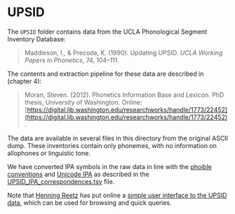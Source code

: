 # UPSID

The `UPSID` folder contains data from the UCLA Phonological Segment 
Inventory Database:

> Maddieson, I., & Precoda, K. (1990). Updating UPSID. _UCLA Working Papers in Phonetics_, 74, 104–111.

The contents and extraction pipeline for these data are described in (chapter 4):

> Moran, Steven. (2012). Phonetics Information Base and Lexicon. PhD thesis, University of Washington. Online: [https://digital.lib.washington.edu/researchworks/handle/1773/22452](https://digital.lib.washington.edu/researchworks/handle/1773/22452).

The data are available in several files in this directory from the original ASCII dump. These inventories contain only phonemes, with no information on allophones or linguistic tone.

We have converted IPA symbols in the raw data in line with the [phoible conventions](http://phoible.github.io/conventions/) and [Unicode IPA](http://langsci-press.org/catalog/book/176) as described in the [UPSID_IPA_correspondences.tsv](UPSID_IPA_correspondences.tsv) file.


Note that [Henning Reetz](http://menzerath.phonetik.uni-frankfurt.de/staff/reetz/reetz.html) has put online a [simple user interface to the UPSID data](http://web.phonetik.uni-frankfurt.de/upsid.html), which can be used for browsing and quick queries.

